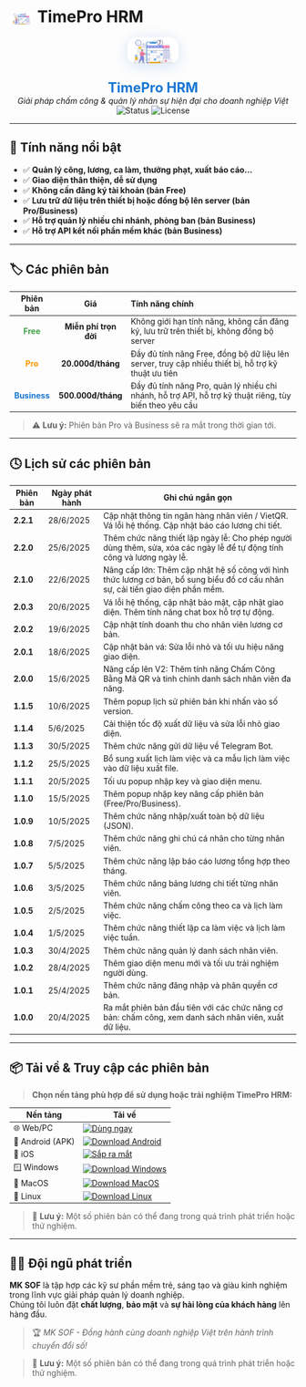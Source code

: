# <img src="iconlogo.png" alt="TimePro HRM" width="42" style="vertical-align:middle;"> TimePro HRM

<p align="center">
  <img src="iconlogo.png" alt="TimePro HRM Logo" width="90" style="border-radius:18px;box-shadow:0 4px 24px #1976d230;margin-bottom:10px;">
</p>

<p align="center">
  <b><span style="font-size:1.7em;color:#1976d2;">TimePro HRM</span></b><br>
  <i>Giải pháp chấm công & quản lý nhân sự hiện đại cho doanh nghiệp Việt</i><br>
  <img src="https://img.shields.io/badge/Status-Developing-blue" alt="Status"> 
  <img src="https://img.shields.io/badge/License-MKSOF-green" alt="License">
</p>

---

## 🚀 Tính năng nổi bật

- ✅ **Quản lý công, lương, ca làm, thưởng phạt, xuất báo cáo...**
- ✅ **Giao diện thân thiện, dễ sử dụng**
- ✅ **Không cần đăng ký tài khoản (bản Free)**
- ✅ **Lưu trữ dữ liệu trên thiết bị hoặc đồng bộ lên server (bản Pro/Business)**
- ✅ **Hỗ trợ quản lý nhiều chi nhánh, phòng ban (bản Business)**
- ✅ **Hỗ trợ API kết nối phần mềm khác (bản Business)**

---

## 🏷️ Các phiên bản

| Phiên bản    |      Giá         | Tính năng chính                                                                                   |
|:------------:|:---------------:|:------------------------------------------------------------------------------------------------- |
| <span style="color:#43a047">**Free**</span>      | <b>Miễn phí trọn đời</b> | Không giới hạn tính năng, không cần đăng ký, lưu trữ trên thiết bị, không đồng bộ server         |
| <span style="color:#ff9800">**Pro**</span>       | <b>20.000đ/tháng</b>     | Đầy đủ tính năng Free, đồng bộ dữ liệu lên server, truy cập nhiều thiết bị, hỗ trợ kỹ thuật ưu tiên |
| <span style="color:#1976d2">**Business**</span>  | <b>500.000đ/tháng</b>    | Đầy đủ tính năng Pro, quản lý nhiều chi nhánh, hỗ trợ API, hỗ trợ kỹ thuật riêng, tùy biến theo yêu cầu |

> ⚠️ **Lưu ý:** Phiên bản Pro và Business sẽ ra mắt trong thời gian tới.

---

## 🕓 Lịch sử các phiên bản

<table>
  <thead>
    <tr>
      <th>Phiên bản</th>
      <th>Ngày phát hành</th>
      <th>Ghi chú ngắn gọn</th>
    </tr>
  </thead>
  <tbody>
    <tr>
      <td><b>2.2.1</b></td>
      <td>28/6/2025</td>
      <td>Cập nhật thông tin ngân hàng nhân viên / VietQR. Vá lỗi hệ thống. Cập nhật báo cáo lương chi tiết.</td>
    </tr>
    <tr>
      <td><b>2.2.0</b></td>
      <td>25/6/2025</td>
      <td>Thêm chức năng thiết lập ngày lễ: Cho phép người dùng thêm, sửa, xóa các ngày lễ để tự động tính công và lương ngày lễ.</td>
    </tr>
    <tr>
      <td><b>2.1.0</b></td>
      <td>22/6/2025</td>
      <td>Nâng cấp lớn: Thêm cập nhật hệ số công với hình thức lương cơ bản, bổ sung biểu đồ cơ cấu nhân sự, cải tiến giao diện phần mềm.</td>
    </tr>
    <tr>
      <td><b>2.0.3</b></td>
      <td>20/6/2025</td>
      <td>Vá lỗi hệ thống, cập nhật bảo mật, cập nhật giao diện. Thêm tính năng chat box hỗ trợ tự động.</td>
    </tr>
    <tr>
      <td><b>2.0.2</b></td>
      <td>19/6/2025</td>
      <td>Cập nhật tính doanh thu cho nhân viên lương cơ bản.</td>
    </tr>
    <tr>
      <td><b>2.0.1</b></td>
      <td>18/6/2025</td>
      <td>Cập nhật bản vá: Sửa lỗi nhỏ và tối ưu hiệu năng giao diện.</td>
    </tr>
    <tr>
      <td><b>2.0.0</b></td>
      <td>15/6/2025</td>
      <td>Nâng cấp lên V2: Thêm tính năng Chấm Công Bằng Mã QR và tinh chỉnh danh sách nhân viên đa năng.</td>
    </tr>
    <tr>
      <td><b>1.1.5</b></td>
      <td>10/6/2025</td>
      <td>Thêm popup lịch sử phiên bản khi nhấn vào số version.</td>
    </tr>
    <tr>
      <td><b>1.1.4</b></td>
      <td>5/6/2025</td>
      <td>Cải thiện tốc độ xuất dữ liệu và sửa lỗi nhỏ giao diện.</td>
    </tr>
    <tr>
      <td><b>1.1.3</b></td>
      <td>30/5/2025</td>
      <td>Thêm chức năng gửi dữ liệu về Telegram Bot.</td>
    </tr>
    <tr>
      <td><b>1.1.2</b></td>
      <td>25/5/2025</td>
      <td>Bổ sung xuất lịch làm việc và ca mẫu lịch làm việc vào dữ liệu xuất file.</td>
    </tr>
    <tr>
      <td><b>1.1.1</b></td>
      <td>20/5/2025</td>
      <td>Tối ưu popup nhập key và giao diện menu.</td>
    </tr>
    <tr>
      <td><b>1.1.0</b></td>
      <td>15/5/2025</td>
      <td>Thêm popup nhập key nâng cấp phiên bản (Free/Pro/Business).</td>
    </tr>
    <tr>
      <td><b>1.0.9</b></td>
      <td>10/5/2025</td>
      <td>Thêm chức năng nhập/xuất toàn bộ dữ liệu (JSON).</td>
    </tr>
    <tr>
      <td><b>1.0.8</b></td>
      <td>7/5/2025</td>
      <td>Thêm chức năng ghi chú cá nhân cho từng nhân viên.</td>
    </tr>
    <tr>
      <td><b>1.0.7</b></td>
      <td>5/5/2025</td>
      <td>Thêm chức năng lập báo cáo lương tổng hợp theo tháng.</td>
    </tr>
    <tr>
      <td><b>1.0.6</b></td>
      <td>3/5/2025</td>
      <td>Thêm chức năng bảng lương chi tiết từng nhân viên.</td>
    </tr>
    <tr>
      <td><b>1.0.5</b></td>
      <td>2/5/2025</td>
      <td>Thêm chức năng chấm công theo ca và lịch làm việc.</td>
    </tr>
    <tr>
      <td><b>1.0.4</b></td>
      <td>1/5/2025</td>
      <td>Thêm chức năng thiết lập ca làm việc và lịch làm việc tuần.</td>
    </tr>
    <tr>
      <td><b>1.0.3</b></td>
      <td>30/4/2025</td>
      <td>Thêm chức năng quản lý danh sách nhân viên.</td>
    </tr>
    <tr>
      <td><b>1.0.2</b></td>
      <td>28/4/2025</td>
      <td>Thêm giao diện menu mới và tối ưu trải nghiệm người dùng.</td>
    </tr>
    <tr>
      <td><b>1.0.1</b></td>
      <td>25/4/2025</td>
      <td>Thêm chức năng đăng nhập và phân quyền cơ bản.</td>
    </tr>
    <tr>
      <td><b>1.0.0</b></td>
      <td>20/4/2025</td>
      <td>Ra mắt phiên bản đầu tiên với các chức năng cơ bản: chấm công, xem danh sách nhân viên, xuất dữ liệu.</td>
    </tr>
  </tbody>
</table>

---

## 📦 Tải về & Truy cập các phiên bản

> <b>Chọn nền tảng phù hợp để sử dụng hoặc trải nghiệm TimePro HRM:</b>

<table>
  <thead>
    <tr>
      <th>Nền tảng</th>
      <th>Tải về</th>
    </tr>
  </thead>
  <tbody>
    <tr>
      <td>🌐 Web/PC</td>
      <td>
        <a href="https://minhkhoa0611.github.io/quanlynhansu/index.html">
          <img src="https://img.shields.io/badge/Dùng_ngay-1976d2?style=for-the-badge&logo=google-chrome&logoColor=white" alt="Dùng ngay">
        </a>
      </td>
    </tr>
    <tr>
      <td>🤖 Android (APK)</td>
      <td>
        <a href="#" onclick="alert('CHƯA PHÁT HÀNH'); return false;">
          <img src="https://img.shields.io/badge/Download-43a047?style=for-the-badge&logo=android&logoColor=white" alt="Download Android">
        </a>
      </td>
    </tr>
    <tr>
      <td>🍏 iOS</td>
      <td>
        <a href="#" onclick="alert('CHƯA PHÁT HÀNH'); return false;">
          <img src="https://img.shields.io/badge/Sắp_ra_mắt-888?style=for-the-badge&logo=apple&logoColor=white" alt="Sắp ra mắt" />
        </a>
      </td>
    </tr>
    <tr>
      <td>🪟 Windows</td>
      <td>
        <a href="#" onclick="alert('CHƯA PHÁT HÀNH'); return false;">
          <img src="https://img.shields.io/badge/Download-1976d2?style=for-the-badge&logo=windows&logoColor=white" alt="Download Windows">
        </a>
      </td>
    </tr>
    <tr>
      <td>🍎 MacOS</td>
      <td>
        <a href="#" onclick="alert('CHƯA PHÁT HÀNH'); return false;">
          <img src="https://img.shields.io/badge/Download-1976d2?style=for-the-badge&logo=apple&logoColor=white" alt="Download MacOS">
        </a>
      </td>
    </tr>
    <tr>
      <td>🐧 Linux</td>
      <td>
        <a href="#" onclick="alert('CHƯA PHÁT HÀNH'); return false;">
          <img src="https://img.shields.io/badge/Download-1976d2?style=for-the-badge&logo=linux&logoColor=white" alt="Download Linux">
        </a>
      </td>
    </tr>
  </tbody>
</table>

> 📢 **Lưu ý:** Một số phiên bản có thể đang trong quá trình phát triển hoặc thử nghiệm.

---

## 👨‍💻 Đội ngũ phát triển

**MK SOF** là tập hợp các kỹ sư phần mềm trẻ, sáng tạo và giàu kinh nghiệm trong lĩnh vực giải pháp quản lý doanh nghiệp.  
Chúng tôi luôn đặt **chất lượng**, **bảo mật** và **sự hài lòng của khách hàng** lên hàng đầu.

> 🏆 *MK SOF - Đồng hành cùng doanh nghiệp Việt trên hành trình chuyển đổi số!*
    </tr>
  </tbody>
</table>

> 📢 **Lưu ý:** Một số phiên bản có thể đang trong quá trình phát triển hoặc thử nghiệm.
